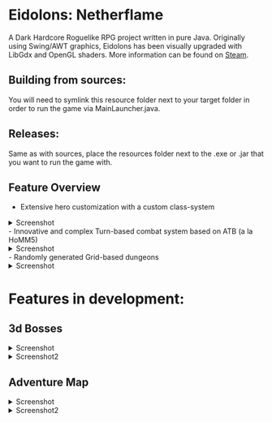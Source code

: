 # Eidolons: Netherflame
A Dark Hardcore Roguelike RPG project written in pure Java. 
Originally using Swing/AWT graphics, Eidolons has been visually upgraded with LibGdx and OpenGL shaders.
More information can be found on [Steam](https://store.steampowered.com/app/1043440/Eidolons_Netherflame/?beta=0 "Eidolons Steam Store Page").

## Building from sources: 
You will need to symlink this resource folder next to your target folder in order to run the game via MainLauncher.java. 
## Releases:
Same as with sources, place the resources folder next to the .exe or .jar that you want to run the game with.

## Feature Overview
- Extensive hero customization with a custom class-system
<details>
  <summary>Screenshot</summary>
  
   ![alt text](https://i.ibb.co/KNbdLVP/h2.jpg)
</details>
- Innovative and complex Turn-based combat system based on ATB (a la HoMM5)
<details>
  <summary>Screenshot</summary>
   
![alt text](https://i.ibb.co/N7wyVbw/raw-collage-0-00-27-14.png)
</details>
- Randomly generated Grid-based dungeons 
<details>
  <summary>Screenshot</summary>
   
![alt text](https://i.ibb.co/NmBWw3R/raw-collage-0-02-07-17.png)
</details>


# Features in development:
## 3d Bosses
<details>
  <summary>Screenshot</summary>
   
![alt text](https://i.ibb.co/kccLhdb/2.png)
</details>
<details>
  <summary>Screenshot2</summary>
   
![alt text](https://i.ibb.co/VBbygSH/java-2019-10-08-22-50-28-60-00067.jpg)
</details>

## Adventure Map
<details>
  <summary>Screenshot</summary>
   
![alt text](https://image.ibb.co/ixctPH/7.jpg)
</details>
<details>
  <summary>Screenshot2</summary>
   
![alt text](https://i.ibb.co/MsQySXv/map-screen-2.jpg)
</details>


